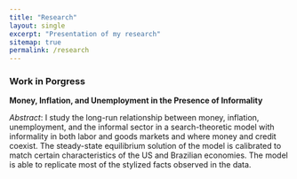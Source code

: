 ```yaml
---
title: "Research"
layout: single
excerpt: "Presentation of my research"
sitemap: true
permalink: /research
---
```


### Work in Porgress

**Money, Inflation, and Unemployment in the Presence of Informality** 

*Abstract*: I study the long-run relationship between money, inflation, unemployment, and the informal sector in a search-theoretic model with informality in both labor and goods markets and where money and credit coexist. The steady-state equilibrium solution of the model is calibrated to match certain characteristics of the US and Brazilian economies. The model is able to replicate most of the stylized facts observed in the data.


